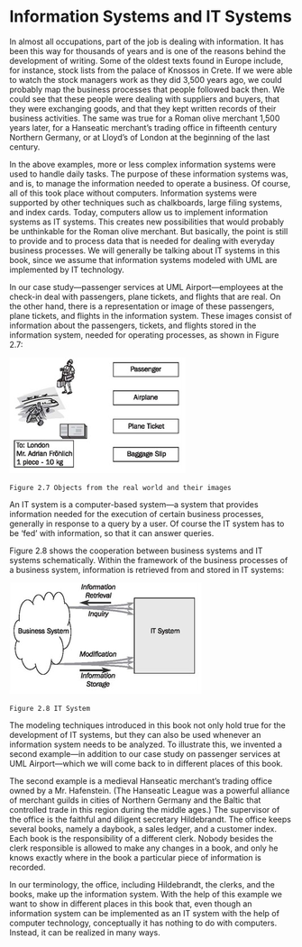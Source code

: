# Information Systems and IT Systems

In almost all occupations, part of the job is dealing with information. It has been this way for thousands of years and is one of the reasons behind the development of writing. Some of the oldest texts found in Europe include, for instance, stock lists from the palace of Knossos in Crete. If we were able to watch the stock managers work as they did 3,500 years ago, we could probably map the business processes that people followed back then. We could see that these people were dealing with suppliers and buyers, that they were exchanging goods, and that they kept written records of their business activities. The same was true for a Roman olive merchant 1,500 years later, for a Hanseatic merchant’s trading office in fifteenth century Northern Germany, or at Lloyd’s of London at the beginning of the last century.

In the above examples, more or less complex information systems were used to handle daily tasks. The purpose of these information systems was, and is, to manage the information needed to operate a business. Of course, all of this took place without computers. Information systems were supported by other techniques such as chalkboards, large filing systems, and index cards. Today, computers allow us to implement information systems as IT systems. This creates new possibilities that would probably be unthinkable for the Roman olive merchant. But basically, the point is still to provide and to process data that is needed for dealing with everyday business processes. We will generally be talking about IT systems in this book, since we assume that information systems modeled with UML are implemented by IT technology.

In our case study—passenger services at UML Airport—employees at the check-in deal with passengers, plane tickets, and flights that are real. On the other hand, there is a representation or image of these passengers, plane tickets, and flights in the information system. These images consist of information about the passengers, tickets, and flights stored in the information system, needed for operating processes, as shown in Figure 2.7:

![Objects](images/Objects.jpg)

	Figure 2.7 Objects from the real world and their images

An IT system is a computer-based system—a system that provides information needed for the execution of certain business processes, generally in response to a query by a user. Of course the IT system has to be ‘fed’ with information, so that it can answer queries.

Figure 2.8 shows the cooperation between business systems and IT systems schematically. Within the framework of the business processes of a business system, information is retrieved from and stored in IT systems:

![System](images/System.jpg)

	Figure 2.8 IT System
	
The modeling techniques introduced in this book not only hold true for the development of IT systems, but they can also be used whenever an information system needs to be analyzed. To illustrate this, we invented a second example—in addition to our case study on passenger services at UML Airport—which we will come back to in different places of this book.

The second example is a medieval Hanseatic merchant’s trading office owned by a Mr. Hafenstein. (The Hanseatic League was a powerful alliance of merchant guilds in cities of Northern Germany and the Baltic that controlled trade in this region during the middle ages.) The supervisor of the office is the faithful and diligent secretary Hildebrandt. The office keeps several books, namely a daybook, a sales ledger, and a customer index. Each book is the responsibility of a different clerk. Nobody besides the clerk responsible is allowed to make any changes in a book, and only he knows exactly where in the book a particular piece of information is recorded.

In our terminology, the office, including Hildebrandt, the clerks, and the books, make up the information system. With the help of this example we want to show in different places in this book that, even though an information system can be implemented as an IT system with the help of computer technology, conceptually it has nothing to do with computers. Instead, it can be realized in many ways.
